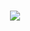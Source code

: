 <h1 align="center">
  <a href="https://git.io/typing-svg">
    <img src="https://readme-typing-svg.herokuapp.com/?lines=_Greetings,Programmers!👋;I'm+Parivesh+Negi...;This+is+my+profile!&center=true&size=30">
  </a>
</h1>

<!--
**PariveshNegi/PariveshNegi** is a ✨ _special_ ✨ repository because its `README.md` (this file) appears on your GitHub profile.

Here are some ideas to get you started:

- 🔭 I’m currently working on ...
- 🌱 I’m currently learning ...
- 👯 I’m looking to collaborate on ...
- 🤔 I’m looking for help with ...
- 💬 Ask me about ...
- 📫 How to reach me: ...
- 😄 Pronouns: ...
- ⚡ Fun fact: ...
-->
